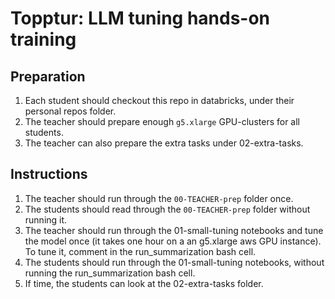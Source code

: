 # Topptur: LLM tuning hands-on training

## Preparation

1. Each student should checkout this repo in databricks, under their personal repos folder.
2. The teacher should prepare enough `g5.xlarge` GPU-clusters for all students.
3. The teacher can also prepare the extra tasks under 02-extra-tasks.

## Instructions

1. The teacher should run through the `00-TEACHER-prep` folder once.
2. The students should read through the `00-TEACHER-prep` folder without running it.
3. The teacher should run through the 01-small-tuning notebooks and tune the model once (it takes one hour on a an g5.xlarge aws GPU instance). To tune it, comment in the run_summarization bash cell.
4. The students should run through the 01-small-tuning notebooks, without running the run_summarization bash cell.
5. If time, the students can look at the 02-extra-tasks folder.